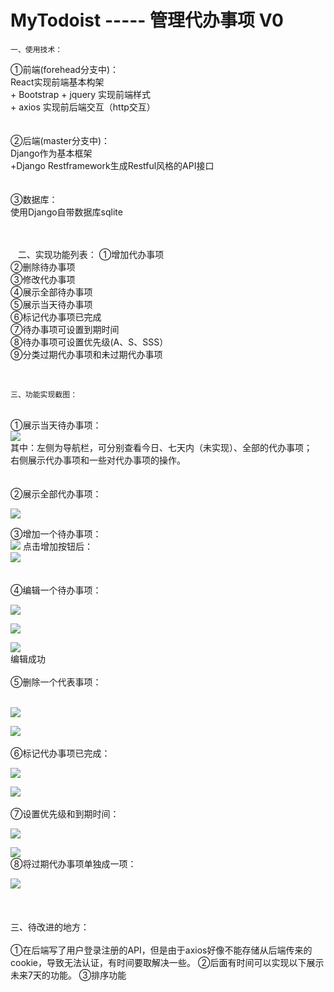 MyTodoist  ----- 管理代办事项 V0
=
    一、使用技术：
①前端(forehead分支中)：
<br>React实现前端基本构架
<br>+ Bootstrap + jquery 实现前端样式 
<br>+ axios 实现前后端交互（http交互）
<br><br><br>
②后端(master分支中)：
<br>
Django作为基本框架
<br>+Django Restframework生成Restful风格的API接口
<br><br><br>
③数据库：
<br>使用Django自带数据库sqlite
<br><br><br>

    二、实现功能列表：
 ①增加代办事项
<br> ②删除待办事项
<br> ③修改代办事项
<br> ④展示全部待办事项
<br> ⑤展示当天待办事项
<br> ⑥标记代办事项已完成
<br> ⑦待办事项可设置到期时间
<br> ⑧待办事项可设置优先级(A、S、SSS）
<br> ⑨分类过期代办事项和未过期代办事项

<br>

    三、功能实现截图：
<br>①展示当天待办事项：
<br>
![](https://github.com/mmlinhang/MyTodoist/raw/results/results/1.png)
<br> 其中：左侧为导航栏，可分别查看今日、七天内（未实现）、全部的代办事项；<br>
右侧展示代办事项和一些对代办事项的操作。<br>
<br><br>
②展示全部代办事项：
<br>

![](https://github.com/mmlinhang/MyTodoist/raw/results/results/2.png)
<br>

③增加一个待办事项：
<br>
![](https://github.com/mmlinhang/MyTodoist/raw/results/results/3.png)
点击增加按钮后：
<br>
![](https://github.com/mmlinhang/MyTodoist/raw/results/results/4.png)<br>
<br><br>
④编辑一个待办事项：<br>

![](https://github.com/mmlinhang/MyTodoist/raw/results/results/5.png)<br>

![](https://github.com/mmlinhang/MyTodoist/raw/results/results/6.png)<br>

![](https://github.com/mmlinhang/MyTodoist/raw/results/results/7.png)<br>
编辑成功<br>
<br>
⑤删除一个代表事项：<br>
<br>

![](https://github.com/mmlinhang/MyTodoist/raw/results/results/8.png)<br>

![](https://github.com/mmlinhang/MyTodoist/raw/results/results/9.png)<br>
<br>
⑥标记代办事项已完成：<br>

![](https://github.com/mmlinhang/MyTodoist/raw/results/results/10.png)<br>

![](https://github.com/mmlinhang/MyTodoist/raw/results/results/11.png)<br>
<br>
⑦设置优先级和到期时间：<br>

![](https://github.com/mmlinhang/MyTodoist/raw/results/results/12.png)<br>

![](https://github.com/mmlinhang/MyTodoist/raw/results/results/13.png)<br>
⑧将过期代办事项单独成一项：<br>

![](https://github.com/mmlinhang/MyTodoist/raw/results/results/14.png)<br>
<br><br><br>
    三、待改进的地方：
<br>
<br>
①在后端写了用户登录注册的API，但是由于axios好像不能存储从后端传来的cookie，导致无法认证，有时间要取解决一些。
②后面有时间可以实现以下展示未来7天的功能。
③排序功能
